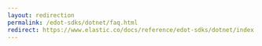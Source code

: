 ```yaml
---
layout: redirection
permalink: /edot-sdks/dotnet/faq.html
redirect: https://www.elastic.co/docs/reference/edot-sdks/dotnet/index.html
---
```

